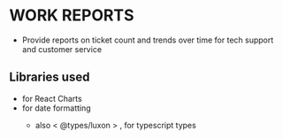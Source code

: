 # WORK REPORTS
- Provide reports on ticket count and trends over time for tech support and customer service

## Libraries used
- <recharts> for React Charts
- <luxon> for date formatting
  - also < @types/luxon > , for typescript types